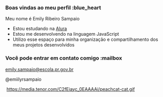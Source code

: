 ### Boas vindas ao meu perfil :blue_heart

Meu nome é Emily Ribeiro Sampaio

- Estou estudando na [Alura](https://www.alura.com.br)
- Estou me desenvolvendo na linguagem JavaScript
- Utilizo esse espaço para minha organização e compartilhamento dos meus projetos desenvolvidos

### Você pode entrar em contato comigo :mailbox

emily.sampaio@escola.pr.gov.br

@emiilyrsampaio

![]()
https://media.tenor.com/C2fEiayc_0EAAAAi/peachcat-cat.gif
